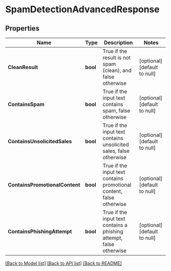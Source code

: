 # SpamDetectionAdvancedResponse

## Properties
Name | Type | Description | Notes
------------ | ------------- | ------------- | -------------
**CleanResult** | **bool** | True if the result is not spam (clean), and false otherwise | [optional] [default to null]
**ContainsSpam** | **bool** | True if the input text contains spam, false otherwise | [optional] [default to null]
**ContainsUnsolicitedSales** | **bool** | True if the input text contains unsolicited sales, false otherwise | [optional] [default to null]
**ContainsPromotionalContent** | **bool** | True if the input text contains promotional content, false otherwise | [optional] [default to null]
**ContainsPhishingAttempt** | **bool** | True if the input text contains a phishing attempt, false otherwise | [optional] [default to null]

[[Back to Model list]](../README.md#documentation-for-models) [[Back to API list]](../README.md#documentation-for-api-endpoints) [[Back to README]](../README.md)


